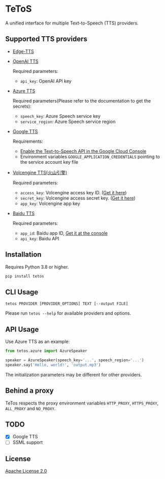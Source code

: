 # TeToS

A unified interface for multiple Text-to-Speech (TTS) providers.


## Supported TTS providers

- [Edge-TTS](https://github.com/rany2/edge-tts)
- [OpenAI TTS](https://platform.openai.com/docs/guides/text-to-speech)

  Required parameters:

  - `api_key`: OpenAI API key

- [Azure TTS](https://docs.microsoft.com/en-us/azure/cognitive-services/speech-service/text-to-speech)

  Required parameters(Please refer to the documentation to get the secrets):

  - `speech_key`: Azure Speech service key
  - `service_region`: Azure Speech service region

- [Google TTS](https://cloud.google.com/text-to-speech?hl=zh-CN)

  Requirements:

  - [Enable the Text-to-Speech API in the Google Cloud Console](https://console.developers.google.com/apis/api/texttospeech.googleapis.com/overview?project=586547753837)
  - Environment variables `GOOGLE_APPLICATION_CREDENTIALS` pointing to the service account key file

- [Volcengine TTS(火山引擎)](https://console.volcengine.com/sami)

  Required parameters:

  - `access_key`: Volcengine access key ID. ([Get it here](https://console.volcengine.com/iam/keymanage/))
  - `secret_key`: Volcengine access secret key. ([Get it here](https://console.volcengine.com/iam/keymanage/))
  - `app_key`: Volcengine app key

- [Baidu TTS](https://ai.baidu.com/tech/speech/tts)

  Required parameters:

  - `app_id`: Baidu app ID, [Get it at the console](https://console.bce.baidu.com/ai/#/ai/speech/app/list)
  - `api_key`: Baidu API


## Installation

Requires Python 3.8 or higher.

```bash
pip install tetos
```

## CLI Usage

```
tetos PROVIDER [PROVIDER_OPTIONS] TEXT [--output FILE]
```

Please run `tetos --help` for available providers and options.

## API Usage

Use Azure TTS as an example:

```python
from tetos.azure import AzureSpeaker

speaker = AzureSpeaker(speech_key='...', speech_region='...')
speaker.say('Hello, world!', 'output.mp3')
```

The initialization parameters may be different for other providers.

## Behind a proxy

TeTos respects the proxy environment variables `HTTP_PROXY`, `HTTPS_PROXY`, `ALL_PROXY` and `NO_PROXY`.

## TODO

- [x] Google TTS
- [ ] SSML support

## License

[Apache License 2.0](https://www.apache.org/licenses/LICENSE-2.0)

